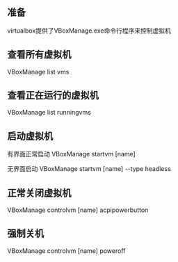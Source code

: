 ## 准备

virtualbox提供了VBoxManage.exe命令行程序来控制虚拟机

## 查看所有虚拟机

VBoxManage list vms

## 查看正在运行的虚拟机

VBoxManage list runningvms

## 启动虚拟机

有界面正常启动
VBoxManage startvm [name]

无界面启动
VBoxManage startvm [name] --type headless

## 正常关闭虚拟机

VBoxManage controlvm [name] acpipowerbutton

## 强制关机

VBoxManage controlvm [name] poweroff

